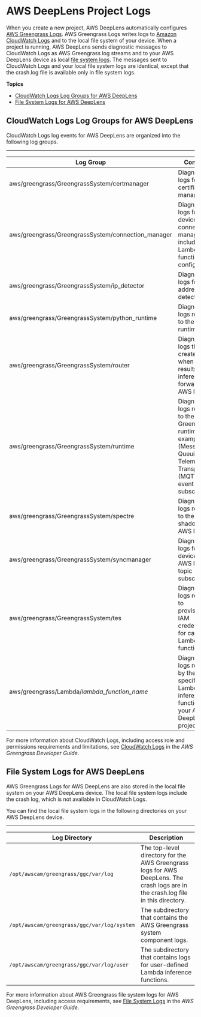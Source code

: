 # AWS DeepLens Project Logs<a name="deeplens-logging"></a>

When you create a new project, AWS DeepLens automatically configures [AWS Greengrass Logs](https://docs.aws.amazon.com/greengrass/latest/developerguide/greengrass-logs-overview.html)\. AWS Greengrass Logs writes logs to [Amazon CloudWatch Logs](https://docs.aws.amazon.com/greengrass/latest/developerguide/greengrass-logs-overview.html#gg-logs-cloudwatch) and to the local file system of your device\. When a project is running, AWS DeepLens sends diagnostic messages to CloudWatch Logs as AWS Greengrass log streams and to your AWS DeepLens device as local [file system logs](https://docs.aws.amazon.com/greengrass/latest/developerguide/greengrass-logs-overview.html#gg-logs-local)\. The messages sent to CloudWatch Logs and your local file system logs are identical, except that the crash\.log file is available only in file system logs\. 

**Topics**
+ [CloudWatch Logs Log Groups for AWS DeepLens](#deeplens-logging-cwl)
+ [File System Logs for AWS DeepLens](#deeplens-logging-fs)

## CloudWatch Logs Log Groups for AWS DeepLens<a name="deeplens-logging-cwl"></a>

CloudWatch Logs log events for AWS DeepLens are organized into the following log groups\.


****  

| Log Group | Contents | 
| --- | --- | 
|  aws/greengrass/GreengrassSystem/certmanager  |  Diagnostic logs for certificate management  | 
|  aws/greengrass/GreengrassSystem/connection\_manager  |  Diagnostic logs for device connection management, including Lambda function configuration  | 
|  aws/greengrass/GreengrassSystem/ip\_detector  |  Diagnostic logs for IP address detection  | 
|  aws/greengrass/GreengrassSystem/python\_runtime  |  Diagnostic logs related to the Python runtime  | 
|  aws/greengrass/GreengrassSystem/router  |  Diagnostic logs that are created when the results of inference are forwarded to  AWS IoT  | 
|  aws/greengrass/GreengrassSystem/runtime  |  Diagnostic logs related to the AWS Greengrass runtime, for example, for \(Message Queuing Telemetry Transport \(MQTT\) event subscription  | 
|  aws/greengrass/GreengrassSystem/spectre  |  Diagnostic logs related to the local shadow of AWS IoT  | 
|  aws/greengrass/GreengrassSystem/syncmanager  |  Diagnostic logs for the device's AWS IoT topic subscription  | 
|  aws/greengrass/GreengrassSystem/tes  |  Diagnostic logs related to provisioning IAM credentials for calling a Lambda function  | 
|  aws/greengrass/Lambda/*lambda\_function\_name*  |  Diagnostic logs reported by the specified Lambda inference function of your AWS DeepLens project  | 

For more information about CloudWatch Logs, including access role and permissions requirements and limitations, see [ CloudWatch Logs](https://docs.aws.amazon.com/greengrass/latest/developerguide/greengrass-logs-overview.html#gg-logs-cloudwatch) in the *AWS Greengrass Developer Guide*\.

## File System Logs for AWS DeepLens<a name="deeplens-logging-fs"></a>

AWS Greengrass Logs for AWS DeepLens are also stored in the local file system on your AWS DeepLens device\. The local file system logs include the crash log, which is not available in CloudWatch Logs\.

You can find the local file system logs in the following directories on your AWS DeepLens device\.


****  

| Log Directory | Description | 
| --- | --- | 
|  `/opt/awscam/greengrass/ggc/var/log`  |  The top\-level directory for the AWS Greengrass logs for AWS DeepLens\. The crash logs are in the crash\.log file in this directory\.  | 
|  `/opt/awscam/greengrass/ggc/var/log/system`  |  The subdirectory that contains the AWS Greengrass system component logs\.  | 
|  `/opt/awscam/greengrass/ggc/var/log/user`  |  The subdirectory that contains logs for user\-defined Lambda inference functions\.  | 

For more information about AWS Greengrass file system logs for AWS DeepLens, including access requirements, see [File System Logs](https://docs.aws.amazon.com/greengrass/latest/developerguide/greengrass-logs-overview.html#gg-logs-local) in the *AWS Greengrass Developer Guide*\.